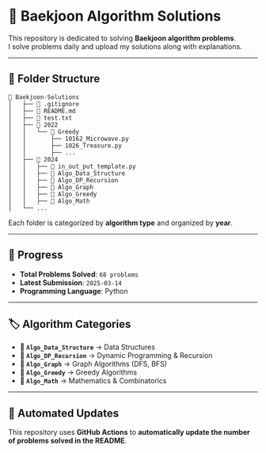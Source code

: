 # 📌 **Baekjoon Algorithm Solutions**  
This repository is dedicated to solving **Baekjoon algorithm problems**.  
I solve problems daily and upload my solutions along with explanations.

---

## 📂 **Folder Structure**  
```
📂 Baekjoon-Solutions
│   ├── 📜 .gitignore
│   ├── 📜 README.md
│   ├── 📜 test.txt
│   ├── 📂 2022
│   │   └── 📂 Greedy
│   │       ├── 10162_Microwave.py
│   │       ├── 1026_Treasure.py
│   │       ├── ...
│   ├── 📂 2024
│   │   ├── 📜 in_out_put_template.py
│   │   ├── 📂 Algo_Data_Structure
│   │   ├── 📂 Algo_DP_Recursion
│   │   ├── 📂 Algo_Graph
│   │   ├── 📂 Algo_Greedy
│   │   ├── 📂 Algo_Math
│   └── ...
```
Each folder is categorized by **algorithm type** and organized by **year**.

---

## 🚀 **Progress**  
- **Total Problems Solved**: `68 problems`
- **Latest Submission**: `2025-03-14`
- **Programming Language**: Python  

---

## 🏷️ **Algorithm Categories**  
- **📂 `Algo_Data_Structure`** → Data Structures  
- **📂 `Algo_DP_Recursion`** → Dynamic Programming & Recursion  
- **📂 `Algo_Graph`** → Graph Algorithms (DFS, BFS)  
- **📂 `Algo_Greedy`** → Greedy Algorithms  
- **📂 `Algo_Math`** → Mathematics & Combinatorics  

---

## 📌 **Automated Updates**  
This repository uses **GitHub Actions** to **automatically update the number of problems solved in the README**.  
